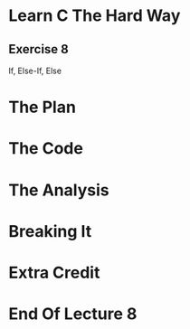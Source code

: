 Learn C The Hard Way
=======

Exercise 8
----

If, Else-If, Else



The Plan
====


The Code
====



The Analysis
====




Breaking It
====




Extra Credit
====



End Of Lecture 8
=====


